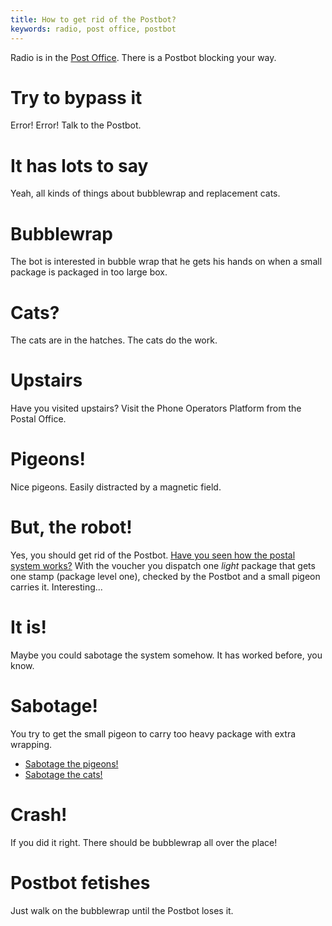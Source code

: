 ```yaml
---
title: How to get rid of the Postbot?
keywords: radio, post office, postbot
---
```

Radio is in the [Post Office](/05-village/010-post-office.md). There is a Postbot blocking your way.

# Try to bypass it
Error! Error! Talk to the Postbot.

# It has lots to say
Yeah, all kinds of things about bubblewrap and replacement cats.

# Bubblewrap
The bot is interested in bubble wrap that he gets his hands on when a small package is packaged in too large box.

# Cats?
The cats are in the hatches. The cats do the work.

# Upstairs
Have you visited upstairs? Visit the Phone Operators Platform from the Postal Office.

# Pigeons!
Nice pigeons. Easily distracted by a magnetic field.

# But, the robot!
Yes, you should get rid of the Postbot. [Have you seen how the postal system works?](/05-village/030-get-the-vouchers.md) With the voucher you dispatch one _light_ package that gets one stamp (package level one), checked by the Postbot and a small pigeon carries it. Interesting...

# It is!
Maybe you could sabotage the system somehow. It has worked before, you know.

# Sabotage!
You try to get the small pigeon to carry too heavy package with extra wrapping.
 * [Sabotage the pigeons!](/05-village/035-sabotage-birds.md) 
 * [Sabotage the cats!](/05-village/036-sabotage-cats.md)
 
# Crash!
If you did it right. There should be bubblewrap all over the place!

#  Postbot fetishes
Just walk on the bubblewrap until the Postbot loses it.